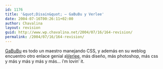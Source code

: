 ```yaml
---
id: 1176
title: '&quot;Disain&quot; – GaBuBu y Verlee'
date: 2004-07-16T00:26:11+02:00
author: Chavalina
layout: revision
guid: http://www.wp.chavalina.net/2004/07/16/164-revision/
permalink: /2004/07/16/164-revision/
---
```

<a href="http://www.nv30.com/mt/" target="_blank">GaBuBu</a> es todo un maestro manejando CSS, y además en su weblog encuentro otro enlace genial a<a href="http://veerle.duoh.com/" target="_blank">Verlee</a>, más diseño, más photoshop, más css y más y más y más y más… i′m lovin′ it.